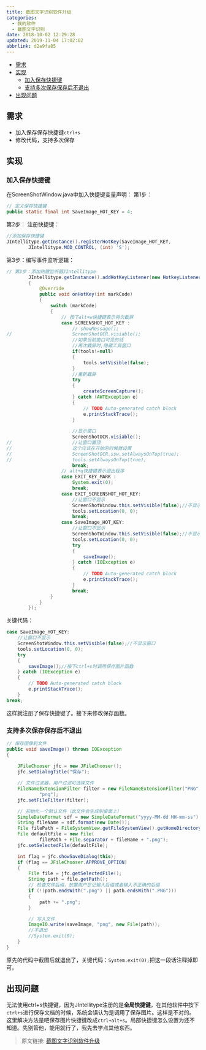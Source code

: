 ```yaml
---
title: 截图文字识别软件升级
categories: 
  - 我的软件
  - 截图文字识别
date: 2018-10-02 12:29:28
updated: 2019-11-04 17:02:02
abbrlink: d2e9fa85
---
```

- [需求](/blog/d2e9fa85/#需求)
- [实现](/blog/d2e9fa85/#实现)
    - [加入保存快捷键](/blog/d2e9fa85/#加入保存快捷键)
    - [支持多次保存保存后不退出](/blog/d2e9fa85/#支持多次保存保存后不退出)
- [出现问题](/blog/d2e9fa85/#出现问题)

<!--more-->
<script src="https://cdn.bootcss.com/jquery/3.4.0/jquery.slim.min.js"></script>
<script>$(document).ready(function () {$(".post-body > ul:nth-child(1)").hide();});</script>

<!--end-->
## 需求 ##
- 加入保存保存快捷键`ctrl+s`
- 修改代码，支持多次保存

## 实现 ##
### 加入保存快捷键 ###
在ScreenShotWindow.java中加入快捷键变量声明：
第1步：
```java
// 定义保存快捷键
public static final int SaveImage_HOT_KEY = 4;
```
第2步：
注册快捷键：
```java
//添加保存快捷键
JIntellitype.getInstance().registerHotKey(SaveImage_HOT_KEY,
		JIntellitype.MOD_CONTROL, (int) 'S');
```
第3步：编写事件监听逻辑：
```java
// 第3步：添加热键监听器JIntellitype
		JIntellitype.getInstance().addHotKeyListener(new HotkeyListener()
		{
			@Override
			public void onHotKey(int markCode)
			{
				switch (markCode)
				{
					// 按下alt+w快捷键表示再次截屏
					case SCREENSHOT_HOT_KEY :
						// showMessage();
//						ScreenShotOCR.visiable();
						//如果当前窗口可见的话
						//再次截屏时,隐藏工具窗口
						if(tools!=null)
						{
							tools.setVisible(false);
						}
						//重新截屏
						try
						{
							createScreenCapture();
						} catch (AWTException e)
						{
							// TODO Auto-generated catch block
							e.printStackTrace();
						}
						
						//显示窗口
						ScreenShotOCR.visiable();
//						//让窗口置顶
//						这个应该在开始的时候就设置
//						ScreenShotOCR.ssw.setAlwaysOnTop(true);
//						tools.setAlwaysOnTop(true);
						break;
					// alt+q快捷键表示退出程序
					case EXIT_KEY_MARK :
						System.exit(0);
						break;
					case EXIT_SCREENSHOT_HOT_KEY:
						//让窗口不显示
						ScreenShotWindow.this.setVisible(false);//不显示窗口
						tools.setLocation(0, 0);
						break;
					case SaveImage_HOT_KEY:
						//让窗口不显示
						ScreenShotWindow.this.setVisible(false);//不显示窗口
						tools.setLocation(0, 0);
						try
						{
							saveImage();
						} catch (IOException e)
						{
							// TODO Auto-generated catch block
							e.printStackTrace();
						}
						break;
				}
			}
		});
```
关键代码：
```java
case SaveImage_HOT_KEY:
	//让窗口不显示
	ScreenShotWindow.this.setVisible(false);//不显示窗口
	tools.setLocation(0, 0);
	try
	{
		saveImage();//按下ctrl+s时调用保存图片函数
	} catch (IOException e)
	{
		// TODO Auto-generated catch block
		e.printStackTrace();
	}
break;
```
这样就注册了保存快捷键了。接下来修改保存函数。
### 支持多次保存保存后不退出 ###
```java
// 保存图像到文件
public void saveImage() throws IOException
{
	
	JFileChooser jfc = new JFileChooser();
	jfc.setDialogTitle("保存");

	// 文件过滤器，用户过滤可选择文件
	FileNameExtensionFilter filter = new FileNameExtensionFilter("PNG",
			"png");
	jfc.setFileFilter(filter);

	// 初始化一个默认文件（此文件会生成到桌面上）
	SimpleDateFormat sdf = new SimpleDateFormat("yyyy-MM-dd HH-mm-ss");
	String fileName = sdf.format(new Date());
	File filePath = FileSystemView.getFileSystemView().getHomeDirectory();
	File defaultFile = new File(
			filePath + File.separator + fileName + ".png");
	jfc.setSelectedFile(defaultFile);

	int flag = jfc.showSaveDialog(this);
	if (flag == JFileChooser.APPROVE_OPTION)
	{
		File file = jfc.getSelectedFile();
		String path = file.getPath();
		// 检查文件后缀，放置用户忘记输入后缀或者输入不正确的后缀
		if (!(path.endsWith(".png") || path.endsWith(".PNG")))
		{
			path += ".png";
		}

		// 写入文件
		ImageIO.write(saveImage, "png", new File(path));
		//不退出
		//System.exit(0);
	}
}
```
原先的代码中截图后就退出了，关键代码：`System.exit(0);`把这一段话注释掉即可。

## 出现问题 ##
无法使用ctrl+s快捷键，因为JIntellitype注册的是**全局快捷键**，在其他软件中按下`ctrl+s`进行保存文档的时候，系统会误认为是调用了保存图片。这样是不对的。这里解决方法是吧保存图片快捷键改成`ctrl+alt+s`。局部快捷键怎么设置为还不知道。先别管他，能用就行了，我先去学点其他东西。

>原文链接: [截图文字识别软件升级](https://lanlan2017.github.io/blog/d2e9fa85/)
